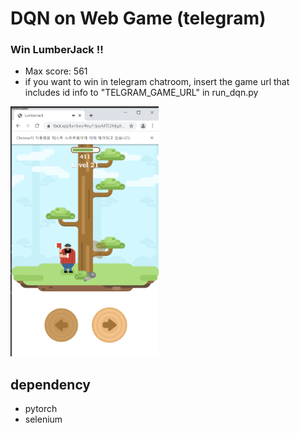 # DQN on Web Game (telegram)

### Win LumberJack !!
- Max score: 561
- if you want to win in telegram chatroom, insert the game url that includes id info to "TELGRAM_GAME_URL" in run_dqn.py
<p></p>
<p align="left" vlign="center">
  <img src="./img/play.gif" height="400">
</p>

## dependency
- pytorch
- selenium
